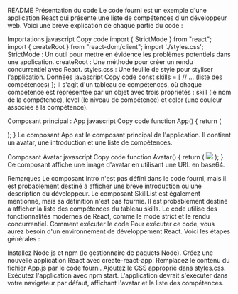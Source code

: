 README
Présentation du code
Le code fourni est un exemple d'une application React qui présente une liste de compétences d'un développeur web. Voici une brève explication de chaque partie du code :

Importations
javascript
Copy code
import { StrictMode } from "react";
import { createRoot } from "react-dom/client";
import './styles.css';
StrictMode : Un outil pour mettre en évidence les problèmes potentiels dans une application.
createRoot : Une méthode pour créer un rendu concurrentiel avec React.
styles.css : Une feuille de style pour styliser l'application.
Données
javascript
Copy code
const skills = [
  // ... (liste des compétences)
];
Il s'agit d'un tableau de compétences, où chaque compétence est représentée par un objet avec trois propriétés : skill (le nom de la compétence), level (le niveau de compétence) et color (une couleur associée à la compétence).

Composant principal : App
javascript
Copy code
function App() {
  return (
    <div className="card">
      <Avatar />
      <div className="data">
        <Intro />
        <SkillList />
      </div>
    </div>
  );
}
Le composant App est le composant principal de l'application. Il contient un avatar, une introduction et une liste de compétences.

Composant Avatar
javascript
Copy code
function Avatar() {
  return (
    <img
      className="avatar"
      src="data:image/jpeg;base64,..."
    />
  );
}
Ce composant affiche une image d'avatar en utilisant une URL en base64.

Remarques
Le composant Intro n'est pas défini dans le code fourni, mais il est probablement destiné à afficher une brève introduction ou une description du développeur.
Le composant SkillList est également mentionné, mais sa définition n'est pas fournie. Il est probablement destiné à afficher la liste des compétences du tableau skills.
Le code utilise des fonctionnalités modernes de React, comme le mode strict et le rendu concurrentiel.
Comment exécuter le code
Pour exécuter ce code, vous aurez besoin d'un environnement de développement React. Voici les étapes générales :

Installez Node.js et npm (le gestionnaire de paquets Node).
Créez une nouvelle application React avec create-react-app.
Remplacez le contenu du fichier App.js par le code fourni.
Ajoutez le CSS approprié dans styles.css.
Exécutez l'application avec npm start.
L'application devrait s'exécuter dans votre navigateur par défaut, affichant l'avatar et la liste des compétences.